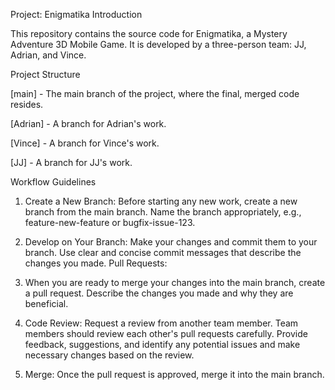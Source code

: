 Project: Enigmatika
Introduction

This repository contains the source code for Enigmatika, a Mystery Adventure 3D Mobile Game. It is developed by a three-person team: JJ, Adrian, and Vince.

Project Structure

[main] - The main branch of the project, where the final, merged code resides.

[Adrian] - A branch for Adrian's work.

[Vince] - A branch for Vince's work.

[JJ] - A branch for JJ's work.

Workflow Guidelines

1) Create a New Branch: Before starting any new work, create a new branch from the main branch.
Name the branch appropriately, e.g., feature-new-feature or bugfix-issue-123.

2) Develop on Your Branch: Make your changes and commit them to your branch. Use clear and concise commit messages that describe the changes you made.
Pull Requests:

3) When you are ready to merge your changes into the main branch, create a pull request. Describe the changes you made and why they are beneficial.

3) Code Review: Request a review from another team member. Team members should review each other's pull requests carefully. Provide feedback, suggestions, and identify any potential issues and make necessary changes based on the review.

4) Merge: Once the pull request is approved, merge it into the main branch.


